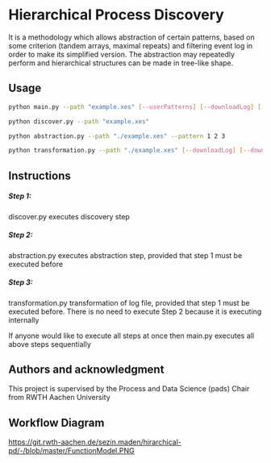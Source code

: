 # Hierarchical Process Discovery

It is a methodology which allows abstraction of certain patterns, based on some criterion (tandem arrays, maximal repeats) and filtering event log in order to make its simplified version. The abstraction may repeatedly perform and hierarchical structures can be made in tree-like shape.

## Usage

```bash
python main.py --path "example.xes" [--userPatterns] [--downloadLog] [--downloadModel]

python discover.py --path "example.xes"

python abstraction.py --path "./example.xes" --pattern 1 2 3

python transformation.py --path "./example.xes" [--downloadLog] [--downloadModel] --pattern 1 2 3 
```

## Instructions
##### Step 1: 
discover.py executes discovery step
##### Step 2: 
abstraction.py executes abstraction step, provided that step 1 must be executed before
##### Step 3: 
transformation.py transformation of log file, provided that step 1 must be executed before. There is no need to execute Step 2 because it is executing internally

If anyone would like to execute all steps at once then main.py executes all above steps sequentially


## Authors and acknowledgment
This project is supervised by the Process and Data Science (pads) Chair from RWTH Aachen University

## Workflow Diagram

https://git.rwth-aachen.de/sezin.maden/hirarchical-pd/-/blob/master/FunctionModel.PNG
